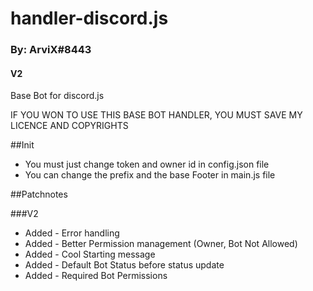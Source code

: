 # handler-discord.js
### By: ArviX#8443
#### V2

Base Bot for discord.js

IF YOU WON TO USE THIS BASE BOT HANDLER, YOU MUST SAVE MY LICENCE AND COPYRIGHTS

##Init
- You must just change token and owner id in config.json file
- You can change the prefix and the base Footer in main.js file


##Patchnotes

###V2
- Added - Error handling
- Added - Better Permission management (Owner, Bot Not Allowed)
- Added - Cool Starting message
- Added - Default Bot Status before status update
- Added - Required Bot Permissions
